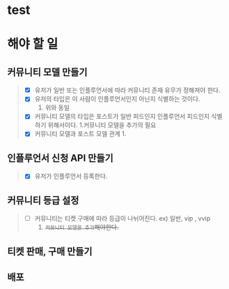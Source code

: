 # test
# 해야 할 일
## 커뮤니티 모델 만들기
>  - [x] 유저가 일반 또는 인플루언서에 따라 커뮤니티 존재 유무가 정해져야 한다.
>  - [x] 유저의 타입은 이 사람이 인플루언서인지 아닌지 식별하는 것이다.
>     1. 위와 동일
>  - [x] 커뮤니티 모델의 타입은 포스트가 일반 피드인지 인플루언서 피드인지 식별하기 위해서이다.
>     1.커뮤니티 모델을 추가의 필요
>  - [x] 커뮤니티 모델과 포스트 모델 관계
>       1. 

## 인플루언서 신청 API 만들기
> - [x] 유저가 인플루언서 등록한다.


## 커뮤니티 등급 설정
> - [ ] 커뮤니티는 티켓 구매에 따라 등급이 나뉘어진다. ex) 일반, vip , vvip
>   1. ~~`커뮤니티 모델을 추가`해야한다.~~


## 티켓 판매, 구매 만들기

## 배포